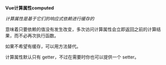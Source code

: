 **Vue计算属性computed**

*计算属性是基于它们的响应式依赖进行缓存的*

意味着只要依赖的值没有发生改变，多次访问计算属性会立即返回之前的计算结果，而不必再次执行函数。

如果不希望有缓存，可以用方法替代。

计算属性默认只有 getter，不过在需要时你也可以提供一个 setter。

